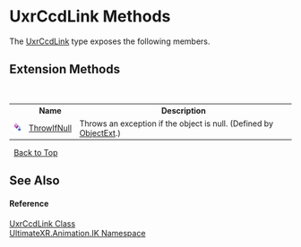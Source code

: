 # UxrCcdLink Methods
 

The <a href="T_UltimateXR_Animation_IK_UxrCcdLink">UxrCcdLink</a> type exposes the following members.


## Extension Methods
&nbsp;<table><tr><th></th><th>Name</th><th>Description</th></tr><tr><td>![Public Extension Method](media/pubextension.gif "Public Extension Method")</td><td><a href="M_UltimateXR_Extensions_System_ObjectExt_ThrowIfNull">ThrowIfNull</a></td><td>
Throws an exception if the object is null.
 (Defined by <a href="T_UltimateXR_Extensions_System_ObjectExt">ObjectExt</a>.)</td></tr></table>&nbsp;
<a href="#uxrccdlink-methods">Back to Top</a>

## See Also


#### Reference
<a href="T_UltimateXR_Animation_IK_UxrCcdLink">UxrCcdLink Class</a><br /><a href="N_UltimateXR_Animation_IK">UltimateXR.Animation.IK Namespace</a><br />